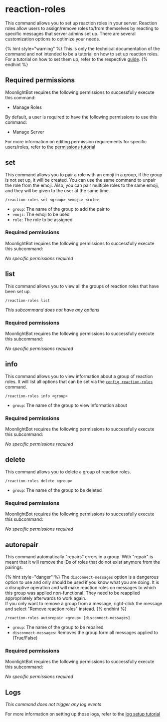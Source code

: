 # reaction-roles

This command allows you to set up reaction roles in your server. Reaction roles allow users to assign/remove roles to/from themselves by reacting to specific messages that server admins set up. There are several customization options to optimize your needs.

{% hint style="warning" %}
This is only the technical documentation of the command and not intended to be a tutorial on how to set up reaction roles. For a tutorial on how to set them up, refer to the respective [guide](/start-up/setting-up-reaction-roles.md).
{% endhint %}

## Required permissions

MoonlightBot requires the following permissions to successfully execute this command:

* Manage Roles

By default, a user is required to have the following permissions to use this command:

* Manage Server

For more information on editing permission requirements for specific users/roles, refer to the [permissions tutorial](/start-up/permission-tutorial.md)

## set

This command allows you to pair a role with an emoji in a group, if the group is not set up, it will be created. You can use the same command to unpair the role from the emoji. Also, you can pair multiple roles to the same emoji, and they will be given to the user at the same time.

```text
/reaction-roles set <group> <emoji> <role>
```

* `group`: The name of the group to add the pair to
* `emoji`: The emoji to be used
* `role`: The role to be assigned

### Required permissions

MoonlightBot requires the following permissions to successfully execute this subcommand:

*No specific permissions required*

## list

This command allows you to view all the groups of reaction roles that have been set up.

```text
/reaction-roles list
```

*This subcommand does not have any options*

### Required permissions

MoonlightBot requires the following permissions to successfully execute this subcommand:

*No specific permissions required*

## info

This command allows you to view information about a group of reaction roles. It will list all options that can be set
via the [`config reaction-roles`](/management-commands/config.md#reaction-roles) command.

```text
/reaction-roles info <group>
```

* `group`: The name of the group to view information about

### Required permissions

MoonlightBot requires the following permissions to successfully execute this subcommand:

*No specific permissions required*

## delete

This command allows you to delete a group of reaction roles.

```text
/reaction-roles delete <group>
```

* `group`: The name of the group to be deleted

### Required permissions

MoonlightBot requires the following permissions to successfully execute this subcommand:

*No specific permissions required*

## autorepair

This command automatically "repairs" errors in a group. With "repair" is meant that it will remove the IDs of roles that
do not exist anymore from the pairings.

{% hint style="danger" %}
The `disconnect-messages` option is a dangerous option to use and only should be used if you know what you are doing.
It is a disruptive operation and will make reaction roles on messages to which this group was applied non-functional.
They need to be reapplied appropriately afterwards to work again.
<br>
If you only want to remove a group from a message, right-click the message and select "Remove reaction roles" instead.
{% endhint %}

```text
/reaction-roles autorepair <group> [disconnect-messages]
```

* `group`: The name of the group to be repaired
* `disconnect-messages`: Removes the group form all messages applied to (True/False)

### Required permissions

MoonlightBot requires the following permissions to successfully execute this subcommand:

*No specific permissions required*

## Logs

*This command does not trigger any log events*

For more information on setting up those logs, refer to the [log setup tutorial](/README.md#logging)
